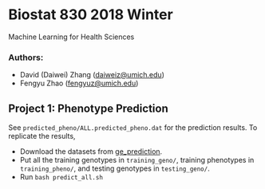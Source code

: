# Biostat 830 2018 Winter
Machine Learning for Health Sciences

### Authors:
* David (Daiwei) Zhang (daiweiz@umich.edu)
* Fengyu Zhao (fengyuz@umich.edu)

## Project 1: Phenotype Prediction
See `predicted_pheno/ALL.predicted_pheno.dat` for the prediction results.
To replicate the results, 
* Download the datasets from [ge_prediction](https://github.com/biosML/ge_prediction).
* Put all the training genotypes in `training_geno/`, training phenotypes in `training_pheno/`, and testing genotypes in `testing_geno/`.
* Run `bash predict_all.sh`
 

